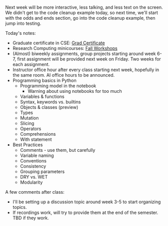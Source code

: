 Next week will be more interactive, less talking, and less text on the screen.
We didn't get to the code cleanup example today, so next time, we'll start with
the odds and ends section, go into the code cleanup example, then jump into
testing.

Today's notes:

- Graduate certificate in
  CSE: [Grad Certificate](https://princeton.instructure.com/courses/7536/files/1637958?wrap=1)
- Research Computing minicourses:
  [Fall Workshops](https://princeton.instructure.com/courses/7536/files/1637961?wrap=1)
- (Almost) biweekly assignments, group projects starting around week 6-7, first
  assignment will be provided next week on Friday. Two weeks for each
  assignment.
- Instructor office hour after every class starting next week, hopefully in the
  same room. AI office hours to be announced.
- Programming basics in Python
  - Programming model in the notebook
    - Warning about using notebooks for too much
  - Variables & functions
  - Syntax, keywords vs. builtins
  - Objects & classes (preview)
  - Types
  - Mutation
  - Slicing
  - Operators
  - Comprehensions
  - With statement
- Best Practices
  - Comments - use them, but carefully
  - Variable naming
  - Conventions
  - Consistency
  - Grouping parameters
  - DRY vs. WET
  - Modularity

A few comments after class:

- I'll be setting up a discussion topic around week 3-5 to start organizing
  topics.
- If recordings work, will try to provide them at the end of the semester. TBD
  if they work.
